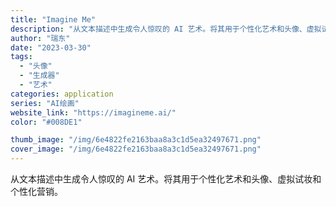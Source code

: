 ```yaml
---
title: "Imagine Me"
description: "从文本描述中生成令人惊叹的 AI 艺术。将其用于个性化艺术和头像、虚拟试妆和个性化营销。"
author: "瑞东"
date: "2023-03-30"
tags:
  - "头像"
  - "生成器"
  - "艺术"
categories: application
series: "AI绘画"
website_link: "https://imagineme.ai/"
color: "#008DE1"

thumb_image: "/img/6e4822fe2163baa8a3c1d5ea32497671.png"
cover_image: "/img/6e4822fe2163baa8a3c1d5ea32497671.png"
---
```


从文本描述中生成令人惊叹的 AI 艺术。将其用于个性化艺术和头像、虚拟试妆和个性化营销。
